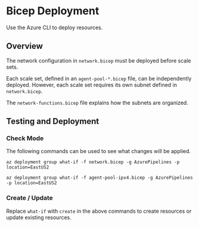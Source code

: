 # Bicep Deployment

Use the Azure CLI to deploy resources.

## Overview

The network configuration in `network.bicep` must be deployed before scale sets.

Each scale set, defined in an `agent-pool-*.bicep` file, can be independently deployed.
However, each scale set requires its own subnet defined in `network.bicep`.

The `network-functions.bicep` file explains how the subnets are organized.

## Testing and Deployment

### Check Mode

The following commands can be used to see what changes will be applied.

```shell
az deployment group what-if -f network.bicep -g AzurePipelines -p location=EastUS2
```

```shell
az deployment group what-if -f agent-pool-ipv4.bicep -g AzurePipelines -p location=EastUS2
```

### Create / Update

Replace `what-if` with `create` in the above commands to create resources or update existing resources.
